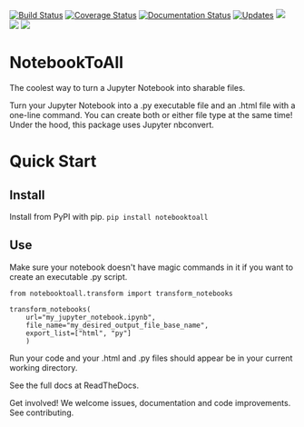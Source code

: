 [![Build Status](https://travis-ci.org/notebooktoall/notebooktoall.svg?branch=master)](https://travis-ci.org/notebooktoall/notebooktoall) [![Coverage Status](https://coveralls.io/repos/github/notebooktoall/notebooktoall/badge.svg?branch=master)](https://coveralls.io/github/notebooktoall/notebooktoall?branch=master) [![Documentation Status](https://readthedocs.org/projects/pyup/badge/?version=latest)](https://pyup.readthedocs.io/en/latest/?badge=latest)
[![Updates](https://pyup.io/repos/github/notebooktoall/notebooktoall/shield.svg)](https://pyup.io/repos/github/notebooktoall/notebooktoall/)
<img src=https://img.shields.io/pypi/l/:notebooktoall.svg>
<img src=https://img.shields.io/pypi/v/:notebooktoall.svg>
<img src=https://img.shields.io/pypi/pyversions/:notebooktoall.svg>

# NotebookToAll
The coolest way to turn a Jupyter Notebook into sharable files. 

Turn your Jupyter Notebook into a .py executable file and an .html file with a one-line command. You can create both or either file type at the same time! Under the hood, this package uses Jupyter nbconvert.

# Quick Start

## Install
Install from PyPI with pip. 
`pip install notebooktoall`

## Use

Make sure your notebook doesn't have magic commands in it if you want to create an executable .py script.

```
from notebooktoall.transform import transform_notebooks

transform_notebooks(
    url="my_jupyter_notebook.ipynb",
    file_name="my_desired_output_file_base_name",
    export_list=["html", "py"]
    )

```

Run your code and your .html and .py files should appear be in your current working directory.

See the full docs at ReadTheDocs.

Get involved! We welcome issues, documentation and code improvements. See contributing. 

